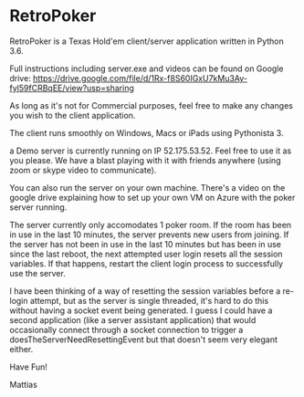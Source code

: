 # RetroPoker
RetroPoker is a Texas Hold'em client/server application written in Python 3.6.

Full instructions including server.exe and videos can be found on Google drive: 
https://drive.google.com/file/d/1Rx-f8S60IGxU7kMu3Ay-fyl59fCRBqEE/view?usp=sharing

As long as it's not for Commercial purposes, feel free to make any changes you wish to the client application.

The client runs smoothly on Windows, Macs or iPads using Pythonista 3.

a Demo server is currently running on IP 52.175.53.52. Feel free to use it as you please. We have a blast playing with it with friends anywhere (using zoom or skype video to communicate). 

You can also run the server on your own machine. There's a video on the google drive explaining how to set up your own VM on Azure with 
the poker server running.

The server currently only accomodates 1 poker room. If the room has been in use in the last 10 minutes, the server prevents new 
users from joining. If the server has not been in use in the last 10 minutes but has been in use since the last reboot, the next attempted user login resets all the session variables. If that happens, restart the client login process to successfully use the server. 

I have been thinking of a way of resetting the session variables before a re-login attempt, but as the server is single threaded, it's hard to do this without having a socket event being generated. I guess I could have a second application (like a server assistant application) that would occasionally connect through a socket connection to trigger a doesTheServerNeedResettingEvent but that doesn't seem very elegant either.

Have Fun!

Mattias
